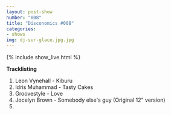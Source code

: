 ```yaml
---
layout: post-show
number: "008"
title: "Disconomics #008"
categories:
- shows
img: dj-sur-glace.jpg.jpg
---
```


{% include show_live.html %}

**Tracklisting**

1. Leon Vynehall - Kiburu
1. Idris Muhammad - Tasty Cakes
2. Groovestyle - Love
3. Jocelyn Brown - Somebody else's guy (Original 12" version)
4. 
